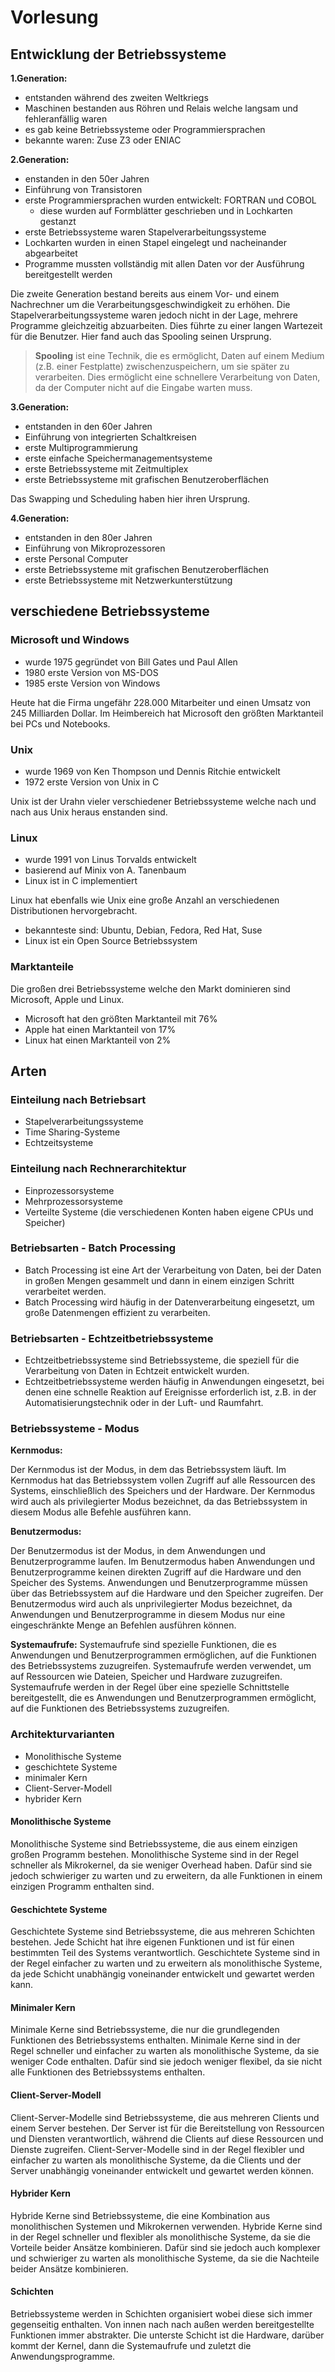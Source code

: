 # Vorlesung

## Entwicklung der Betriebssysteme

**1.Generation:**

- entstanden während des zweiten Weltkriegs
- Maschinen bestanden aus Röhren und Relais welche langsam und fehleranfällig waren
- es gab keine Betriebssysteme oder Programmiersprachen
- bekannte waren: Zuse Z3 oder ENIAC

**2.Generation:**

- enstanden in den 50er Jahren
- Einführung von Transistoren
- erste Programmiersprachen wurden entwickelt: FORTRAN und COBOL
  - diese wurden auf Formblätter geschrieben und in Lochkarten gestanzt
- erste Betriebssysteme waren Stapelverarbeitungssysteme
- Lochkarten wurden in einen Stapel eingelegt und nacheinander abgearbeitet
- Programme mussten vollständig mit allen Daten vor der Ausführung bereitgestellt werden

Die zweite Generation bestand bereits aus einem Vor- und einem Nachrechner um die Verarbeitungsgeschwindigkeit zu erhöhen.
Die Stapelverarbeitungssysteme waren jedoch nicht in der Lage, mehrere Programme gleichzeitig abzuarbeiten. Dies führte zu einer langen Wartezeit für die Benutzer. Hier fand auch das Spooling seinen Ursprung.

>**Spooling** ist eine Technik, die es ermöglicht, Daten auf einem Medium (z.B. einer Festplatte) zwischenzuspeichern, um sie später zu verarbeiten. Dies ermöglicht eine schnellere Verarbeitung von Daten, da der Computer nicht auf die Eingabe warten muss.

**3.Generation:**

- entstanden in den 60er Jahren
- Einführung von integrierten Schaltkreisen
- erste Multiprogrammierung
- erste einfache Speichermanagementsysteme
- erste Betriebssysteme mit Zeitmultiplex
- erste Betriebssysteme mit grafischen Benutzeroberflächen

Das Swapping und Scheduling haben hier ihren Ursprung.

**4.Generation:**

- entstanden in den 80er Jahren
- Einführung von Mikroprozessoren
- erste Personal Computer
- erste Betriebssysteme mit grafischen Benutzeroberflächen
- erste Betriebssysteme mit Netzwerkunterstützung

## verschiedene Betriebssysteme

### Microsoft und Windows

- wurde 1975 gegründet von Bill Gates und Paul Allen
- 1980 erste Version von MS-DOS
- 1985 erste Version von Windows

Heute hat die Firma ungefähr 228.000 Mitarbeiter und einen Umsatz von 245 Milliarden Dollar.
Im Heimbereich hat Microsoft den größten Marktanteil bei PCs und Notebooks.

### Unix

- wurde 1969 von Ken Thompson und Dennis Ritchie entwickelt
- 1972 erste Version von Unix in C

Unix ist der Urahn vieler verschiedener Betriebssysteme welche nach und nach aus Unix heraus enstanden sind.

### Linux

- wurde 1991 von Linus Torvalds entwickelt
- basierend auf Minix von A. Tanenbaum
- Linux ist in C implementiert

Linux hat ebenfalls wie Unix eine große Anzahl an verschiedenen Distributionen hervorgebracht.

- bekannteste sind: Ubuntu, Debian, Fedora, Red Hat, Suse
- Linux ist ein Open Source Betriebssystem

### Marktanteile

Die großen drei Betriebssysteme welche den Markt dominieren sind Microsoft, Apple und Linux.

- Microsoft hat den größten Marktanteil mit 76%
- Apple hat einen Marktanteil von 17%
- Linux hat einen Marktanteil von 2%

## Arten

### Einteilung nach Betriebsart

- Stapelverarbeitungssysteme
- Time Sharing-Systeme
- Echtzeitsysteme

### Einteilung nach Rechnerarchitektur

- Einprozessorsysteme
- Mehrprozessorsysteme
- Verteilte Systeme (die verschiedenen Konten haben eigene CPUs und Speicher)

### Betriebsarten - Batch Processing

- Batch Processing ist eine Art der Verarbeitung von Daten, bei der Daten in großen Mengen gesammelt und dann in einem einzigen Schritt verarbeitet werden.
- Batch Processing wird häufig in der Datenverarbeitung eingesetzt, um große Datenmengen effizient zu verarbeiten.

### Betriebsarten - Echtzeitbetriebssysteme

- Echtzeitbetriebssysteme sind Betriebssysteme, die speziell für die Verarbeitung von Daten in Echtzeit entwickelt wurden.
- Echtzeitbetriebssysteme werden häufig in Anwendungen eingesetzt, bei denen eine schnelle Reaktion auf Ereignisse erforderlich ist, z.B. in der Automatisierungstechnik oder in der Luft- und Raumfahrt.

### Betriebssysteme - Modus

**Kernmodus:**

 Der Kernmodus ist der Modus, in dem das Betriebssystem läuft.
 Im Kernmodus hat das Betriebssystem vollen Zugriff auf alle Ressourcen des Systems, einschließlich des Speichers und der Hardware.
 Der Kernmodus wird auch als privilegierter Modus bezeichnet, da das Betriebssystem in diesem Modus alle Befehle ausführen kann.

**Benutzermodus:**

 Der Benutzermodus ist der Modus, in dem Anwendungen und Benutzerprogramme laufen.
 Im Benutzermodus haben Anwendungen und Benutzerprogramme keinen direkten Zugriff auf die Hardware und den Speicher des Systems.
 Anwendungen und Benutzerprogramme müssen über das Betriebssystem auf die Hardware und den Speicher zugreifen.
 Der Benutzermodus wird auch als unprivilegierter Modus bezeichnet, da Anwendungen und Benutzerprogramme in diesem Modus nur eine eingeschränkte Menge an Befehlen ausführen können.

 **Systemaufrufe:**
Systemaufrufe sind spezielle Funktionen, die es Anwendungen und Benutzerprogrammen ermöglichen, auf die Funktionen des Betriebssystems zuzugreifen.
Systemaufrufe werden verwendet, um auf Ressourcen wie Dateien, Speicher und Hardware zuzugreifen.
Systemaufrufe werden in der Regel über eine spezielle Schnittstelle bereitgestellt, die es Anwendungen und Benutzerprogrammen ermöglicht, auf die Funktionen des Betriebssystems zuzugreifen.

### Architekturvarianten

- Monolithische Systeme
- geschichtete Systeme
- minimaler Kern
- Client-Server-Modell
- hybrider Kern

#### Monolithische Systeme

Monolithische Systeme sind Betriebssysteme, die aus einem einzigen großen Programm bestehen.
Monolithische Systeme sind in der Regel schneller als Mikrokernel, da sie weniger Overhead haben.
Dafür sind sie jedoch schwieriger zu warten und zu erweitern, da alle Funktionen in einem einzigen Programm enthalten sind.

#### Geschichtete Systeme

Geschichtete Systeme sind Betriebssysteme, die aus mehreren Schichten bestehen.
Jede Schicht hat ihre eigenen Funktionen und ist für einen bestimmten Teil des Systems verantwortlich.
Geschichtete Systeme sind in der Regel einfacher zu warten und zu erweitern als monolithische Systeme, da jede Schicht unabhängig voneinander entwickelt und gewartet werden kann.

#### Minimaler Kern

Minimale Kerne sind Betriebssysteme, die nur die grundlegenden Funktionen des Betriebssystems enthalten.
Minimale Kerne sind in der Regel schneller und einfacher zu warten als monolithische Systeme, da sie weniger Code enthalten.
Dafür sind sie jedoch weniger flexibel, da sie nicht alle Funktionen des Betriebssystems enthalten.

#### Client-Server-Modell

Client-Server-Modelle sind Betriebssysteme, die aus mehreren Clients und einem Server bestehen.
Der Server ist für die Bereitstellung von Ressourcen und Diensten verantwortlich, während die Clients auf diese Ressourcen und Dienste zugreifen.
Client-Server-Modelle sind in der Regel flexibler und einfacher zu warten als monolithische Systeme, da die Clients und der Server unabhängig voneinander entwickelt und gewartet werden können.

#### Hybrider Kern

Hybride Kerne sind Betriebssysteme, die eine Kombination aus monolithischen Systemen und Mikrokernen verwenden.
Hybride Kerne sind in der Regel schneller und flexibler als monolithische Systeme, da sie die Vorteile beider Ansätze kombinieren.
Dafür sind sie jedoch auch komplexer und schwieriger zu warten als monolithische Systeme, da sie die Nachteile beider Ansätze kombinieren.

#### Schichten

Betriebssysteme werden in Schichten organisiert wobei diese sich immer gegenseitig enthalten. Von innen nach nach außen werden bereitgestellte Funktionen immer abstrakter.
Die unterste Schicht ist die Hardware, darüber kommt der Kernel, dann die Systemaufrufe und zuletzt die Anwendungsprogramme.
